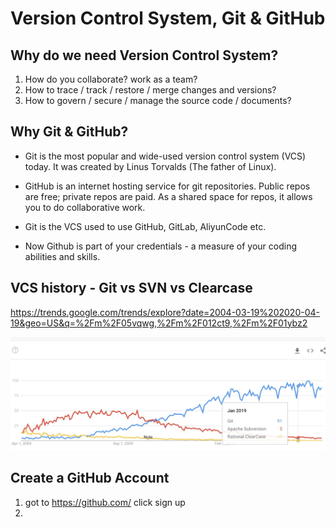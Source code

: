 # Version Control System, Git & GitHub

## Why do we need Version Control System?
1. How do you collaborate? work as a team?
2. How to trace / track / restore / merge changes and versions?
3. How to govern / secure / manage the source code / documents?

## Why Git & GitHub?

* Git is the most popular and wide-used version control system (VCS) today. It was created by Linus Torvalds (The father of Linux).

* GitHub is an internet hosting service for git repositories. Public repos are free; private repos are paid. As a shared space for repos, it allows you to do collaborative work.

* Git is the VCS used to use GitHub, GitLab, AliyunCode etc.
* Now Github is part of your credentials - a measure of your coding abilities and skills.

## VCS history - Git vs SVN vs Clearcase
https://trends.google.com/trends/explore?date=2004-03-19%202020-04-19&geo=US&q=%2Fm%2F05vqwg,%2Fm%2F012ct9,%2Fm%2F01ybz2

![Git-SVN-ClearCase](./resources/Git-SVN-Clearcase.jpg)

## Create a GitHub Account

1. got to https://github.com/ click sign up
2. 
